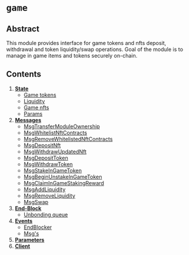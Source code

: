 <!--
order: 0
title: Game Module Overview
parent:
  title: "game"
-->

# `game`

## Abstract

This module provides interface for game tokens and nfts deposit, withdrawal and token liquidity/swap operations.
Goal of the module is to manage in game items and tokens securely on-chain.

## Contents

1. **[State](01_state.md)**
   - [Game tokens](01_state.md#game-tokens)
   - [Liquidity](01_state.md#liquidity)
   - [Game nfts](01_state.md#params)
   - [Params](01_state.md#params)
2. **[Messages](02_messages.md)**
   - [MsgTransferModuleOwnership](02_messages.md#msgtransfermoduleownership)
   - [MsgWhitelistNftContracts](02_messages.md#msgwhitelistnftcontracts)
   - [MsgRemoveWhitelistedNftContracts](02_messages.md#msgremovewhitelistednftcontracts)
   - [MsgDepositNft](02_messages.md#msgdepositnft)
   - [MsgWithdrawUpdatedNft](02_messages.md#msgwithdrawupdatednft)
   - [MsgDepositToken](02_messages.md#msgdeposittoken)
   - [MsgWithdrawToken](02_messages.md#msgwithdrawtoken)
   - [MsgStakeInGameToken](02_messages.md#msgstakeingametoken)
   - [MsgBeginUnstakeInGameToken](02_messages.md#msgbeginunstakeingametoken)
   - [MsgClaimInGameStakingReward](02_messages.md#msgclaimingamestakingreward)
   - [MsgAddLiquidity](02_messages.md#msgaddliquidity)
   - [MsgRemoveLiquidity](02_messages.md#msgremoveliquidity)
   - [MsgSwap](02_messages.md#msgswap)
3. **[End-Block](03_end_block.md)**
   - [Unbonding queue](03_end_block.md#unbonding-queue)
4. **[Events](04_events.md)**
   - [EndBlocker](07_events.md#endblocker)
   - [Msg's](07_events.md#msg's)
5. **[Parameters](05_params.md)**
6. **[Client](06_client.md)**
